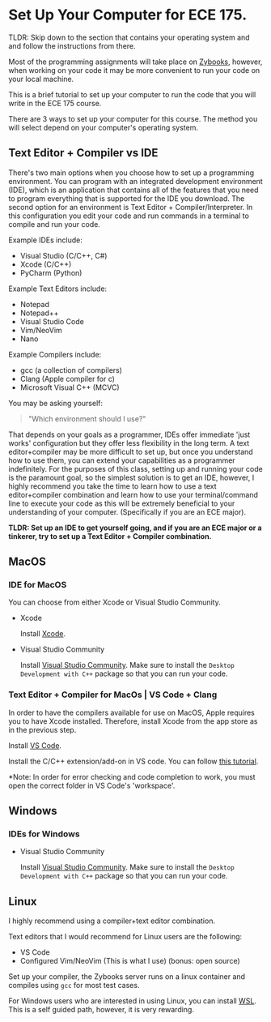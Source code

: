 # Set Up Your Computer for ECE 175.

TLDR: Skip down to the section that contains your operating system and and
follow the instructions from there.

Most of the programming assignments will take place on
[Zybooks](https://www.zybooks.com/), however, when working on your code it may
be more convenient to run your code on your local machine.

This is a brief tutorial to set up your computer to run the code that you will
write in the ECE 175 course.

There are 3 ways to set up your computer for this course. The method you will
select depend on your computer's operating system.

## Text Editor + Compiler vs IDE

There's two main options when you choose how to set up a programming
environment. You can program with an integrated development environment (IDE),
which is an application that contains all of the features that you need to
program everything that is supported for the IDE you download. The second option
for an environment is Text Editor + Compiler/Interpreter. In this configuration
you edit your code and run commands in a terminal to compile and run your code.

Example IDEs include:

- Visual Studio (C/C++, C#)
- Xcode (C/C++)
- PyCharm (Python)

Example Text Editors include:

- Notepad
- Notepad++
- Visual Studio Code
- Vim/NeoVim
- Nano

Example Compilers include:

- gcc (a collection of compilers)
- Clang (Apple compiler for c)
- Microsoft Visual C++ (MCVC)

You may be asking yourself:

> "Which environment should I use?"

That depends on your goals as a programmer, IDEs offer immediate 'just works'
configuration but they offer less flexibility in the long term. A text
editor+compiler may be more difficult to set up, but once you understand how to
use them, you can extend your capabilities as a programmer indefinitely. For the
purposes of this class, setting up and running your code is the paramount goal,
so the simplest solution is to get an IDE, however, I highly recommend you take
the time to learn how to use a text editor+compiler combination and learn how to
use your terminal/command line to execute your code as this will be extremely
beneficial to your understanding of your computer. (Specifically if you are an
ECE major).

**TLDR: Set up an IDE to get yourself going, and if you are an ECE major or a
tinkerer, try to set up a Text Editor + Compiler combination.**

## MacOS

### IDE for MacOS

You can choose from either Xcode or Visual Studio Community.

- Xcode

  Install [Xcode](https://apps.apple.com/us/app/xcode/id497799835).

- Visual Studio Community

  Install [Visual Studio Community](https://visualstudio.microsoft.com/vs/mac/).
  Make sure to install the `Desktop Development with C++` package so that you
  can run your code.

### Text Editor + Compiler for MacOs | VS Code + Clang

In order to have the compilers available for use on MacOS, Apple requires you to
have Xcode installed. Therefore, install Xcode from the app store as in the
previous step.

Install [VS Code](https://code.visualstudio.com/docs/?dv=osx).

Install the C/C++ extension/add-on in VS code. You can follow
[this tutorial](https://code.visualstudio.com/docs/cpp/config-clang-mac).

\*Note: In order for error checking and code completion to work, you must open
the correct folder in VS Code's 'workspace'.

## Windows

### IDEs for Windows

- Visual Studio Community

  Install
  [Visual Studio Community](https://visualstudio.microsoft.com/vs/community/).
  Make sure to install the `Desktop Development with C++` package so that you
  can run your code.

## Linux

I highly recommend using a compiler+text editor combination.

Text editors that I would recommend for Linux users are the following:

- VS Code
- Configured Vim/NeoVim (This is what I use) (bonus: open source)

Set up your compiler, the Zybooks server runs on a linux container
and compiles using `gcc` for most test cases.

For Windows users who are interested in using Linux, you can install [WSL](https://learn.microsoft.com/en-us/windows/wsl/install). This is a self guided path, however, it is very rewarding.
